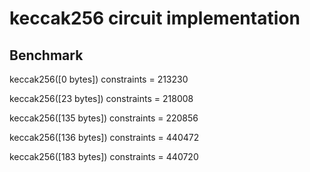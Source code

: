 # keccak256 circuit implementation

## Benchmark

keccak256([0 bytes]) constraints = 213230

keccak256([23 bytes]) constraints = 218008

keccak256([135 bytes]) constraints = 220856

keccak256([136 bytes]) constraints = 440472

keccak256([183 bytes]) constraints = 440720


